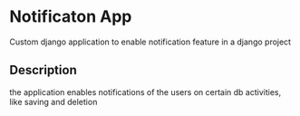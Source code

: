 # Notificaton App

Custom django application to enable notification feature in a django project

## Description
the application enables notifications of the users on certain db activities, like saving and deletion


